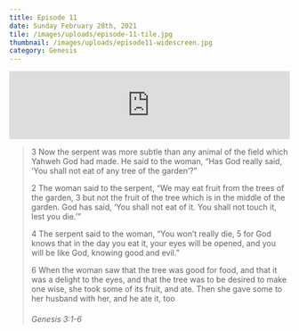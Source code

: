 ```yaml
---
title: Episode 11
date: Sunday February 28th, 2021
tile: /images/uploads/episode-11-tile.jpg
thumbnail: /images/uploads/episode11-widescreen.jpg
category: Genesis
---
```

<iframe title="00011 - Who is this liar?" height="122" width="100%" style="border: none;" scrolling="no" data-name="pb-iframe-player" src="https://www.podbean.com/media/player/rxwre-fc286d?from=pb6admin&download=1&version=1&auto=0&share=1&download=1&rtl=0&fonts=Helvetica&skin=1&pfauth=&btn-skin=107"></iframe>

> 3 Now the serpent was more subtle than any animal of the field which Yahweh God had made. He said to the woman, “Has God really said, ‘You shall not eat of any tree of the garden’?”
>
> 2 The woman said to the serpent, “We may eat fruit from the trees of the garden, 3 but not the fruit of the tree which is in the middle of the garden. God has said, ‘You shall not eat of it. You shall not touch it, lest you die.’”
>
> 4 The serpent said to the woman, “You won’t really die, 5 for God knows that in the day you eat it, your eyes will be opened, and you will be like God, knowing good and evil.”
>
> 6 When the woman saw that the tree was good for food, and that it was a delight to the eyes, and that the tree was to be desired to make one wise, she took some of its fruit, and ate. Then she gave some to her husband with her, and he ate it, too
>
> ###### Genesis 3:1-6